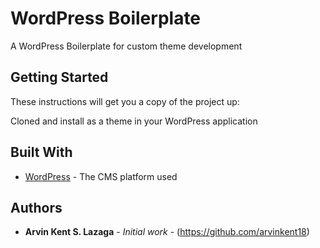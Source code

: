 # WordPress Boilerplate

A WordPress Boilerplate for custom theme development

## Getting Started

These instructions will get you a copy of the project up:

Cloned and install as a theme in your WordPress application

## Built With

* [WordPress](https://wordpress.org/) - The CMS platform used

## Authors

* **Arvin Kent S. Lazaga** - *Initial work* - (https://github.com/arvinkent18)
